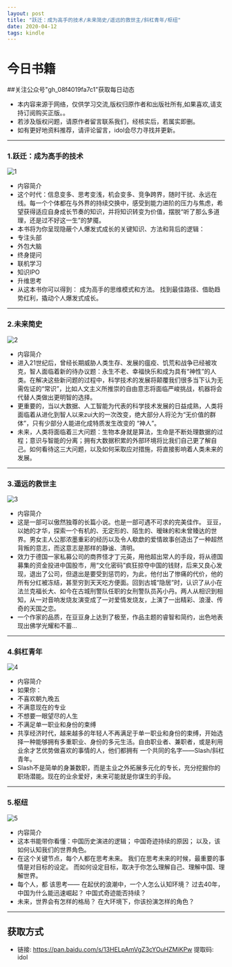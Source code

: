 ```yaml
---
layout: post
title: "跃迁：成为高手的技术/未来简史/遥远的救世主/斜杠青年/枢纽"
date: 2020-04-12
tags: kindle  
---
```

# 今日书籍
##关注公众号"gh_08f4019fa7c1"获取每日动态

* 本内容来源于网络，仅供学习交流,版权归原作者和出版社所有,如果喜欢,请支持订阅购买正版。。
* 若涉及版权问题，请原作者留言联系我们，经核实后，若属实即删。
* 如有更好地资料推荐，请评论留言，idol会尽力寻找并更新。


----------
###  1.跃迁：成为高手的技术
![1](https://note.youdao.com/yws/api/personal/file/CC7D74D3A63549BE97E6A457620F4BB5?method=download&shareKey=caa67b3879e77967340c41f0f3eecb7a)

- 内容简介
- 这个时代：信息变多、思考变浅，机会变多、竞争跨界，随时干扰、永远在线。每一个个体都在与外界的持续交换中，感受到能力进阶的压力与焦虑，希望获得适应自身成长节奏的知识，并将知识转变为价值，摆脱“听了那么多道理，还是过不好这一生”的梦魇。
- 本书将为你呈现隐蔽个人爆发式成长的关键知识、方法和背后的逻辑：
- 专注头部
- 外包大脑
- 终身提问
- 联机学习
- 知识IPO
- 升维思考
- 从这本书你可以得到：
成为高手的思维模式和方法。
找到最佳路径、借助趋势红利，撬动个人爆发式成长。

----------
###  2.未来简史
![2](https://note.youdao.com/yws/api/personal/file/60715656C4CD4B7494FAB0A5990FE3E5?method=download&shareKey=f60fb9b2d4391d1f5ed288791845ab48)

- 内容简介
- 进入21世纪后，曾经长期威胁人类生存、发展的瘟疫、饥荒和战争已经被攻克，智人面临着新的待办议题：永生不老、幸福快乐和成为具有“神性”的人类。在解决这些新问题的过程中，科学技术的发展将颠覆我们很多当下认为无需佐证的“常识”，比如人文主义所推崇的自由意志将面临严峻挑战，机器将会代替人类做出更明智的选择。
- 更重要的，当以大数据、人工智能为代表的科学技术发展的日益成熟，人类将面临着从进化到智人以来zui大的一次改变，绝大部分人将沦为“无价值的群体”，只有少部分人能进化成特质发生改变的 “神人”。
- 未来，人类将面临着三大问题：生物本身就是算法，生命是不断处理数据的过程；意识与智能的分离；拥有大数据积累的外部环境将比我们自己更了解自己。如何看待这三大问题，以及如何采取应对措施，将直接影响着人类未来的发展。

----------
###  3.遥远的救世主
![3](https://note.youdao.com/yws/api/personal/file/557BEB921A5E48129091B6B6709FCA36?method=download&shareKey=ba8408a0fed3551703006701abfa9a9a)

- 内容简介
- 这是一部可以傲然独尊的长篇小说。也是一部可遇不可求的完美佳作。
豆豆，以她的才华，探索一个有机的、无定形的、陌生的、暧昧的和未曾臻达的世界。男女主人公那浓墨重彩的经历以及令人欷歔的爱情故事创造出了一种超然背叛的意志，而这意志是那样的静谧、清明。
- 效力于德国一家私募公司的商界怪才丁元英，用他超出常人的手段，将从德国募集的资金投进中国股市，用“文化密码”疯狂掠夺中国的钱财，后来又良心发现，退出了公司，但退出是要受到惩罚的，为此，他付出了惨痛的代价，他的所有分红被冻结，甚至穷到天天吃方便面。回到古城“隐居”时，认识了从小在法兰克福长大、如今在古城刑警队任职的女刑警队员芮小丹。两人从相识到相知，从一对音响发烧友演变成了一对爱情发烧友，上演了一出精彩、浪漫、传奇的天国之恋。
- 一个作家的品质，在豆豆身上达到了极至，作品主题的睿智和简约，出色地表现出佛学光耀和不蓄...

----------
###  4.斜杠青年
![4](https://note.youdao.com/yws/api/personal/file/7809C309943B4E6C94D9972DEE1BFAA1?method=download&shareKey=433ea153724a6c9e0a3ad5f3a25440c4)

- 内容简介
- 如果你：
- 不喜欢朝九晚五
- 不满意现在的专业
- 不想要一眼望尽的人生
- 不满足单一职业和身份的束缚
- 共享经济时代，越来越多的年轻人不再满足于单一职业和身份的束缚，开始选择一种能够拥有多重职业、身份的多元生活。自由职业者、兼职者，或是利用业余才艺优势做喜欢的事情的人，他们都拥有 一个共同的名字——Slash/斜杠青年。
- Slash不是简单的身兼数职，而是主业之外拓展多元化的专长，充分挖掘你的职场潜能。现在的业余爱好，未来可能就是你谋生的手段。

----------
###  5.枢纽
![5](https://note.youdao.com/yws/api/personal/file/11715C24A8734BF19E3A839401483000?method=download&shareKey=b83bfc433fee3810963ad657f06463c1)

-  内容简介
-  这本书能带你看懂：中国历史演进的逻辑；
中国奇迹持续的原因；
以及，该如何认知我们的世界角色。
- 在这个关键节点，每个人都在思考未来。
我们在思考未来的时候，最重要的事情是对目标的设定。
而如何设定目标，取决于你怎么理解自己、理解中国、理解世界。
- 每个人，都 该思考——
在起伏的浪潮中，一个人怎么认知环境？
过去40年，中国为什么能迅速崛起？
中国式奇迹能否持续？
- 未来，世界会有怎样的格局？
在大环境下，你该扮演怎样的角色？

----------

##  获取方式

- 链接: https://pan.baidu.com/s/13HELpAmVgZ3cYOuHZMiKPw 提取码: idol
